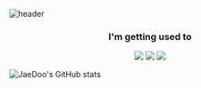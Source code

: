 ![header](https://capsule-render.vercel.app/api?type=waving&color=B1B2FF&height=300&section=header&text=Jae%20Doo)

  <h3 align="center">I'm getting used to</h3>

<p align="center"><img src="https://img.shields.io/badge/spring%20Boot-6DB33F?style=flat-square&logo=springboot&logoColor=white"/>
<img src="https://img.shields.io/badge/Docker-2496ED?style=flat-square&logo=docker&logoColor=white"/>
<img src="https://img.shields.io/badge/Jenkins-D24939?style=flat-square&logo=jenkins&logoColor=white"/>


![JaeDoo's GitHub stats](https://github-readme-stats.vercel.app/api?username=fosong98&show_icons=true&theme=transparent)
